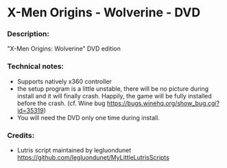 # X-Men Origins - Wolverine - DVD

### Description:
"X-Men Origins: Wolverine" DVD edition
### Technical notes:
- Supports natively x360 controller
- the setup program is a little unstable, there will be no picture during install and it will finally crash. Happily, the game will be fully installed before the crash. (cf. Wine bug https://bugs.winehq.org/show_bug.cgi?id=35319)
- You will need the DVD only one time during install.
### Credits:
- Lutris script maintained by legluondunet 
https://github.com/legluondunet/MyLittleLutrisScripts
